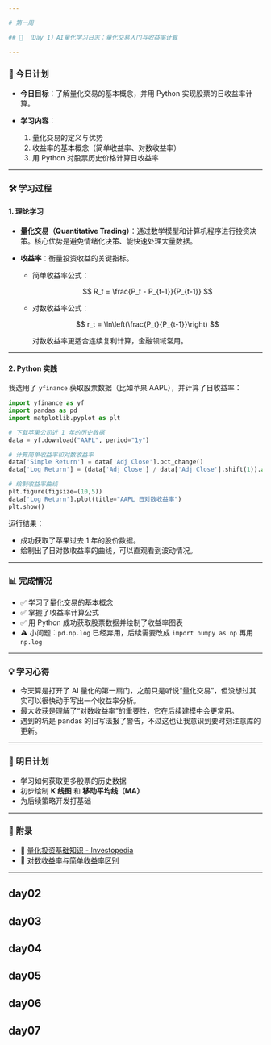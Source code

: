 ```yaml
---

# 第一周

## 📖 （Day 1）AI量化学习日志：量化交易入门与收益率计算

---
```


### 📌 今日计划

* **今日目标**：了解量化交易的基本概念，并用 Python 实现股票的日收益率计算。
* **学习内容**：

  1. 量化交易的定义与优势
  2. 收益率的基本概念（简单收益率、对数收益率）
  3. 用 Python 对股票历史价格计算日收益率

---

### 🛠️ 学习过程

#### 1. 理论学习

* **量化交易（Quantitative Trading）**：通过数学模型和计算机程序进行投资决策。核心优势是避免情绪化决策、能快速处理大量数据。
* **收益率**：衡量投资收益的关键指标。

  * 简单收益率公式：

    $$
    R_t = \frac{P_t - P_{t-1}}{P_{t-1}}
    $$
  * 对数收益率公式：

    $$
    r_t = \ln\left(\frac{P_t}{P_{t-1}}\right)
    $$

    对数收益率更适合连续复利计算，金融领域常用。

---

#### 2. Python 实践

我选用了 `yfinance` 获取股票数据（比如苹果 AAPL），并计算了日收益率：

```python
import yfinance as yf
import pandas as pd
import matplotlib.pyplot as plt

# 下载苹果公司近 1 年的历史数据
data = yf.download("AAPL", period="1y")

# 计算简单收益率和对数收益率
data['Simple Return'] = data['Adj Close'].pct_change()
data['Log Return'] = (data['Adj Close'] / data['Adj Close'].shift(1)).apply(lambda x: pd.np.log(x))

# 绘制收益率曲线
plt.figure(figsize=(10,5))
data['Log Return'].plot(title="AAPL 日对数收益率")
plt.show()
```

运行结果：

* 成功获取了苹果过去 1 年的股价数据。
* 绘制出了日对数收益率的曲线，可以直观看到波动情况。

---

### 📊 完成情况

* ✅ 学习了量化交易的基本概念
* ✅ 掌握了收益率计算公式
* ✅ 用 Python 成功获取股票数据并绘制了收益率图表
* ⚠️ 小问题：`pd.np.log` 已经弃用，后续需要改成 `import numpy as np` 再用 `np.log`

---

### 💡 学习心得

* 今天算是打开了 AI 量化的第一扇门，之前只是听说“量化交易”，但没想过其实可以很快动手写出一个收益率分析。
* 最大收获是理解了“对数收益率”的重要性，它在后续建模中会更常用。
* 遇到的坑是 pandas 的旧写法报了警告，不过这也让我意识到要时刻注意库的更新。

---

### 🚀 明日计划

* 学习如何获取更多股票的历史数据
* 初步绘制 **K 线图** 和 **移动平均线（MA）**
* 为后续策略开发打基础

---

### 📂 附录

* 📜 [量化投资基础知识 - Investopedia](https://www.investopedia.com/terms/q/quantitativeanalysis.asp)
* 📜 [对数收益率与简单收益率区别](https://quant.stackexchange.com/questions/179/why-use-log-returns)

---


## day02
## day03
## day04
## day05
## day06
## day07